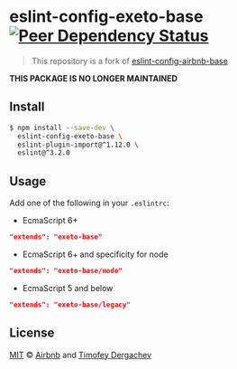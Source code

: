 # eslint-config-exeto-base [![Peer Dependency Status][peerdepstat-image]][peerdepstat-url]

> This repository is a fork of [eslint-config-airbnb-base](https://github.com/airbnb/javascript/tree/master/packages/eslint-config-airbnb-base)

**THIS PACKAGE IS NO LONGER MAINTAINED**

## Install

```bash
$ npm install --save-dev \
  eslint-config-exeto-base \
  eslint-plugin-import@^1.12.0 \
  eslint@^3.2.0
```

## Usage

Add one of the following in your `.eslintrc`:

- EcmaScript 6+

```json
"extends": "exeto-base"
```

- EcmaScript 6+ and specificity for node

```json
"extends": "exeto-base/node"
```

- EcmaScript 5 and below

```json
"extends": "exeto-base/legacy"
```

## License

[MIT](LICENSE.md) © [Airbnb](https://github.com/airbnb) and [Timofey Dergachev](https://exeto.me/en)

[peerdepstat-url]: https://david-dm.org/exeto-archive/eslint-config-exeto-base?type=peer
[peerdepstat-image]: https://david-dm.org/exeto-archive/eslint-config-exeto-base/peer-status.svg?style=flat-square
